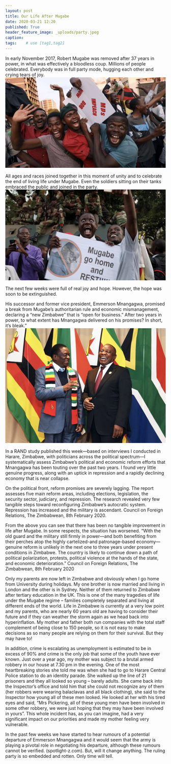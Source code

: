 ```yaml
---
layout: post
title: Our Life After Mugabe
date: 2020-03-21 12:20
published: True
header_feature_image: _uploads/party.jpeg
caption:
tags:    # use [tag1,tag2]
---
```

In early November 2017, Robert Mugabe was removed after 37 years in power, in what was effectively a bloodless coup. Millions of people celebrated.  Everybody was in full party mode, hugging each other and crying tears of joy. [![celebration](/_uploads/Celebration.png)](/_uploads/celebration.png)

 All ages and races joined together in this moment of unity and to celebrate the end of living life under Mugabe. Even the soldiers sitting on their tanks embraced the public and joined in the party.
 [![Together](/_uploads/together.png)](/_uploads/together.png)

The next few weeks were full of real joy and hope. However, the hope was soon to be extinguished.  

His successor and former vice president, Emmerson Mnangagwa, promised a break from Mugabe’s authoritarian rule and economic mismanagement, declaring a “new Zimbabwe” that is “open for business.”   After two years in power, to what extent has Mnangagwa delivered on his promises? In short, it’s bleak.”  
[![E D Mnangagwa](/_uploads/edm.png)](/_uploads/edm.png)

In a RAND study published this week—based on interviews I conducted in Harare, Zimbabwe, with politicians across the political spectrum—I systematically assess Zimbabwe’s political and economic reform efforts that Mnangagwa has been touting over the past two years. I found very little genuine progress, along with an uptick in repression and a rapidly declining economy that is near collapse.

On the political front, reform promises are severely lagging. The report assesses five main reform areas, including elections, legislation, the security sector, judiciary, and repression. The research revealed very few tangible steps toward reconfiguring Zimbabwe’s autocratic system. Repression has increased and the military is ascendant.  Council on Foreign Relations, The Zimbabwean, 8th February 2020.

From the above you can see that there has been no tangible improvement in life after Mugabe.  In some respects, the situation has worsened.  “With the old guard and the military still firmly in power—and both benefiting from their perches atop the highly cartelized-and patronage-based economy—genuine reform is unlikely in the next one to three years under present conditions in Zimbabwe. The country is likely to continue down a path of political polarization, protests, political violence at the hands of the state, and economic deterioration.”  Council on Foreign Relations, The Zimbabwean, 8th February 2020

Only my parents are now left in Zimbabwe and obviously when I go home from University during holidays.  My one brother is now married and living in London and the other is in Sydney.  Neither of them returned to Zimbabwe after tertiary education in the UK.  This is one of the many tragedies of life under the Mugabe regime – families completely separated and living at different ends of the world.
Life in Zimbabwe is currently at a very low point and my parents, who are nearly 60 years old are having to consider their future and if they can weather the storm again as we head back into hyperinflation.  My mother and father both run companies with the total staff complement of being close to 150 people, so it is not easy to make decisions as so many people are relying on them for their survival.  But they may have to!

In addition, crime is escalating as unemployment is estimated to be in excess of 90% and crime is the only job that some of the youth have ever known.  Just over a year ago, my mother was subject to a brutal armed robbery in our house at 7.30 pm in the evening.  One of the most heartbreaking stories she told me was when she had to go to Harare Central Police station to do an identity parade.  She walked up the line of 21 prisoners and they all looked so young – barely adults.  She came back into the Inspector’s office and told him that she could not recognize any of them (her robbers were wearing balaclavas and all black clothing), she said to the Inspector how young all of these men looked.  He looked at her with his tired eyes and said, “Mrs Pickering, all of these young men have been involved in some other robbery, we were just hoping that they may have been involved in yours”.   This whole incident has, as you can imagine, had a very significant impact on our priorities and made my mother feeling very vulnerable.

In the past few weeks we have started to hear rumours of a potential departure of Emmerson Mnangagwa and it would seem that the army is playing a pivotal role in negotiating his departure, although these rumours cannot be verified.  (spotlight-z.com).  But, will it change anything.  The ruling party is so embedded and rotten.   Only time will tell.  
